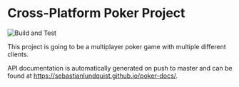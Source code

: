 # Cross-Platform Poker Project
![Build and Test](https://github.com/sebastianlundquist/poker/workflows/Build%20and%20Test/badge.svg)

This project is going to be a multiplayer poker game with multiple different clients.

API documentation is automatically generated on push to master and can be found at https://sebastianlundquist.github.io/poker-docs/.
